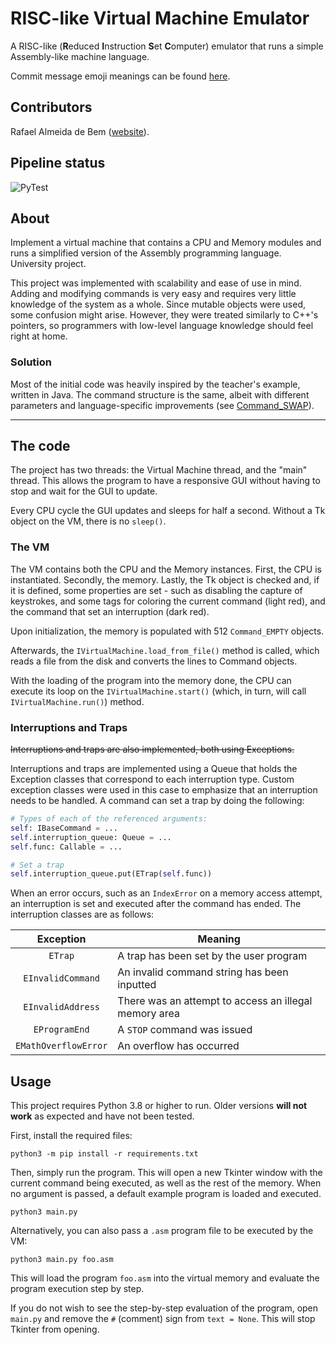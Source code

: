 # RISC-like Virtual Machine Emulator

A RISC-like (**R**educed **I**nstruction **S**et **C**omputer) emulator that runs a simple Assembly-like machine language.

Commit message emoji meanings can be found [here](https://gist.github.com/parmentf/035de27d6ed1dce0b36a).

## Contributors

Rafael Almeida de Bem ([website](www.debem.dev)).

## Pipeline status

![PyTest](https://img.shields.io/github/workflow/status/debemdeboas/virtual-machine/Run%20PyTest)

## About

Implement a virtual machine that contains a CPU and Memory modules and runs a simplified version of the Assembly
programming language. University project.

This project was implemented with scalability and ease of use in mind. Adding and modifying commands is very easy and
requires very little knowledge of the system as a whole. Since mutable objects were used, some confusion might arise.
However, they were treated similarly to C++'s pointers, so programmers with low-level language knowledge should feel
right at home.

### Solution

Most of the initial code was heavily inspired by the teacher's example, written in Java.
The command structure is the same, albeit with different parameters and language-specific improvements
(see [Command_SWAP](https://github.com/debemdeboas/virtual-machine/blob/dd735828e7c6e094c83b4d22d44e92d083c323b9/source/command/command.py#L572)).

----

## The code

The project has two threads: the Virtual Machine thread, and the "main" thread. This allows the program to have a responsive 
GUI without having to stop and wait for the GUI to update.

Every CPU cycle the GUI updates and sleeps for half a second. Without a Tk object on the VM, there is no `sleep()`.

### The VM

The VM contains both the CPU and the Memory instances. First, the CPU is instantiated. Secondly, the memory. Lastly,
the Tk object is checked and, if it is defined, some properties are set - such as disabling the capture of keystrokes,
and some tags for coloring the current command (light red), and the command that set an interruption (dark red).

Upon initialization, the memory is populated with 512 `Command_EMPTY` objects.

Afterwards, the `IVirtualMachine.load_from_file()` method is called, which reads a file from the disk and converts the
lines to Command objects.

With the loading of the program into the memory done, the CPU can execute its loop on the `IVirtualMachine.start()`
(which, in turn, will call `IVirtualMachine.run()`) method.

### Interruptions and Traps

~~Interruptions and traps are also implemented, both using Exceptions.~~

Interruptions and traps are implemented using a Queue that holds the Exception classes that correspond to each
interruption type. Custom exception classes were used in this case to emphasize that an interruption needs to be handled.
A command can set a trap by doing the following:

```python
# Types of each of the referenced arguments:
self: IBaseCommand = ...
self.interruption_queue: Queue = ...
self.func: Callable = ...

# Set a trap 
self.interruption_queue.put(ETrap(self.func))
```

When an error occurs, such as an `IndexError` on a memory access attempt, an interruption is set and executed after the
command has ended. The interruption classes are as follows:

| Exception             | Meaning |
|:---------------------:|----|
|`ETrap`                | A trap has been set by the user program |
|`EInvalidCommand`      | An invalid command string has been inputted |
|`EInvalidAddress`      | There was an attempt to access an illegal memory area |
|`EProgramEnd`          | A `STOP` command was issued |
|`EMathOverflowError`   | An overflow has occurred |


## Usage

This project requires Python 3.8 or higher to run. Older versions **will not work** as expected and have not been tested.

First, install the required files:

```commandline
python3 -m pip install -r requirements.txt
```

Then, simply run the program. This will open a new Tkinter window with the current command being executed, as well
as the rest of the memory. When no argument is passed, a default example program is loaded and executed.

```commandline
python3 main.py
```

Alternatively, you can also pass a `.asm` program file to be executed by the VM:

```commandline
python3 main.py foo.asm
```

This will load the program `foo.asm` into the virtual memory and evaluate the program execution step by step.

If you do not wish to see the step-by-step evaluation of the program, open `main.py` and remove the `#` (comment) sign
from `text = None`. This will stop Tkinter from opening.
